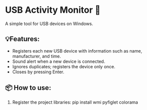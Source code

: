 # USB Activity Monitor 🔌

A simple tool for USB devices on Windows.

## 💡Features:
- Registers each new USB device with information such as name, manufacturer, and time.
- Sound alert when a new device is connected.
- Ignores duplicates; registers the device only once.
- Closes by pressing Enter.

## 📦 How to use:
1. Register the project libraries:
pip install wmi pyfiglet colorama
